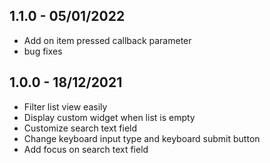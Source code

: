 ## 1.1.0 - 05/01/2022

* Add on item pressed callback parameter
* bug fixes
## 1.0.0 - 18/12/2021

* Filter list view easily
* Display custom widget when list is empty
* Customize search text field
* Change keyboard input type and keyboard submit button
* Add focus on search text field
